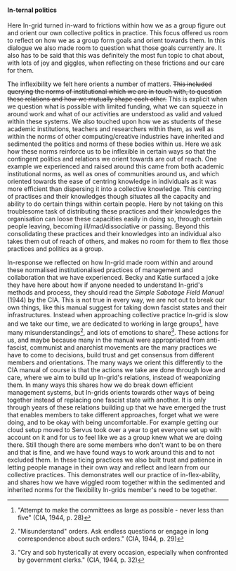 #### In-ternal politics

Here In-grid turned in-ward to frictions within how we as a group figure out and orient our own collective politics in practice. This focus offered us room to reflect on how we as a group form goals and orient towards them. In this dialogue we also made room to question what those goals currently are. It also has to be said that this was definitely the most fun topic to chat about, with lots of joy and giggles, when reflecting on these frictions and our care for them.

The inflexibility we felt here orients a number of matters. ~~This included querying the norms of institutional which we are in touch with, to question these relations and how we mutually shape each other.~~ This is explicit when we question what is possible with limited funding, what we can squeeze in around work and what of our activities are understood as valid and valued within these systems. We also touched upon how we as students of these academic institutions, teachers and researchers within them, as well as within the norms of other computing/creative industries have inherited and sedimented the politics and norms of these bodies within us. Here we ask how these norms reinforce us to be inflexible in certain ways so that the contingent politics and relations we orient towards are out of reach. One example we experienced and raised around this came from both academic institutional norms, as well as ones of communities around us, and which oriented towards the ease of centring knowledge in individuals as it was more efficient than dispersing it into a collective knowledge. This centring of practises and their knowledges though situates all the capacity and ability to do certain things within certain people. Here by not taking on this troublesome task of distributing these practices and their knowledges the organisation can loose these capacities easily in doing so, through certain people leaving, becoming ill/mad/dissociative or passing. Beyond this consolidating these practices and their knowledges into an individual also takes them out of reach of others, and makes no room for them to flex those practices and politics as a group.

In-response we reflected on how In-grid made room within and around these normalised institutionalised practices of management and collaboration that we have experienced. Becky and Katie surfaced a joke they have here about how if anyone needed to understand In-grid's methods and process, they should read the *Simple Sabotage Field Manual* (1944) by the CIA. This is not true in every way, we are not out to break our own things, like this manual suggest for taking down fascist states and their infrastructures. Instead when approaching collective practice In-grid is slow and we take our time, we are dedicated to working in large groups[^r10], have many misunderstandings[^r11], and lots of emotions to share[^r12]. These actions for us, and maybe because many in the manual were appropriated from anti-fascist, communist and anarchist movements are the many practices we have to come to decisions, build trust and get consensus from different members and orientations. The many ways we orient this differently to the CIA manual of course is that the actions we take are done through love and care, where we aim to build up In-grid's relations, instead of weaponizing them. In many ways this shares how we do break down efficient management systems, but In-grids orients towards other ways of being together instead of replacing one fascist state with another. It is only through years of these relations building up that we have emerged the trust that enables members to take different approaches, forget what we were doing, and to be okay with being uncomfortable. For example getting our cloud setup moved to Servus took over a year to get everyone set up with account on it and for us to feel like we as a group knew what we are doing there. Still though there are some members who don't want to be on there and that is fine, and we have found ways to work around this and to not excluded them. In these ticing practices we also built trust and patience in letting people manage in their own way and reflect and learn from our collective practices. This demonstrates well our practice of in-flex-ability, and shares how we have wiggled room together within the sedimented and inherited norms for the flexibility In-grids member's need to be together. 










[^r10]: "Attempt to make the committees as large as possible - never less than five" (CIA, 1944, p. 28)

[^r11]: "Misunderstand" orders. Ask endless questions or engage in long correspondence about such orders.\" (CIA, 1944, p. 29)

[^r12]: "Cry and sob hysterically at every occasion, especially when confronted by government clerks." (CIA, 1944, p. 32)
[^r10]: "Attempt to make the committees as large as possible - never less than five" (CIA, 1944, p. 28)
[^r11]: "Misunderstand" orders. Ask endless questions or engage in long correspondence about such orders.\" (CIA, 1944, p. 29)
[^r12]: "Cry and sob hysterically at every occasion, especially when confronted by government clerks." (CIA, 1944, p. 32)
